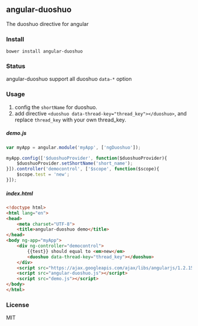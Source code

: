 ## angular-duoshuo
The duoshuo directive for angular

### Install

    bower install angular-duoshuo

### Status
angular-duoshuo support all duoshuo `data-*` option

### Usage

1. config the `shortName` for duoshuo.
2. add directive `<duoshuo data-thread-key="thread_key"></duoshuo>`, and replace `thread_key` with your own thread_key.

##### demo.js
```js
var myApp = angular.module('myApp', ['ngDuoshuo']);

myApp.config(['$duoshuoProvider', function($duoshuoProvider){
    $duoshuoProvider.setShortName('short_name');
}]).controller('democontrol', ['$scope', function($scope){
    $scope.test = 'new';
}]);
```

##### index.html
```html
<!doctype html>
<html lang="en">
<head>
    <meta charset="UTF-8">
    <title>angular-duoshuo demo</title>
</head>
<body ng-app="myApp">
    <div ng-controller="democontrol">
        {{test}} should equal to <em>new</em>
        <duoshuo data-thread-key="thread_key"></duoshuo>
    </div>
    <script src="https://ajax.googleapis.com/ajax/libs/angularjs/1.2.15/angular.min.js"></script>
    <script src="angular-duoshuo.js"></script>
    <script src="demo.js"></script>
</body>
</html>
```

### License
MIT